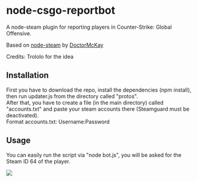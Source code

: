 # node-csgo-reportbot

A node-steam plugin for reporting players in Counter-Strike: Global Offensive.

Based on [node-steam](https://github.com/seishun/node-steam) by [DoctorMcKay](https://github.com/seishun)

Credits: Trololo for the idea

## Installation

First you have to download the repo, install the dependencies (npm install), then run updater.js from the directory called "protos".<br />
After that, you have to create a file (in the main directory) called "accounts.txt" and paste your steam accounts there (Steamguard must be deactivated).<br />
Format accounts.txt: Username:Password

## Usage

You can easily run the script via "node bot.js", you will be asked for the Steam ID 64 of the player.

![](http://i.imgur.com/PPEIPx8.png)
